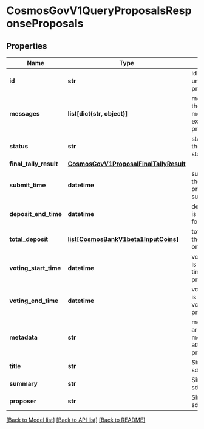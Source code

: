 # CosmosGovV1QueryProposalsResponseProposals

## Properties
Name | Type | Description | Notes
------------ | ------------- | ------------- | -------------
**id** | **str** | id defines the unique id of the proposal. | [optional] 
**messages** | **list[dict(str, object)]** | messages are the arbitrary messages to be executed if the proposal passes. | [optional] 
**status** | **str** | status defines the proposal status. | [optional] [default to 'PROPOSAL_STATUS_UNSPECIFIED']
**final_tally_result** | [**CosmosGovV1ProposalFinalTallyResult**](CosmosGovV1ProposalFinalTallyResult.md) |  | [optional] 
**submit_time** | **datetime** | submit_time is the time of proposal submission. | [optional] 
**deposit_end_time** | **datetime** | deposit_end_time is the end time for deposition. | [optional] 
**total_deposit** | [**list[CosmosBankV1beta1InputCoins]**](CosmosBankV1beta1InputCoins.md) | total_deposit is the total deposit on the proposal. | [optional] 
**voting_start_time** | **datetime** | voting_start_time is the starting time to vote on a proposal. | [optional] 
**voting_end_time** | **datetime** | voting_end_time is the end time of voting on a proposal. | [optional] 
**metadata** | **str** | metadata is any arbitrary metadata attached to the proposal. | [optional] 
**title** | **str** | Since: cosmos-sdk 0.47 | [optional] 
**summary** | **str** | Since: cosmos-sdk 0.47 | [optional] 
**proposer** | **str** | Since: cosmos-sdk 0.47 | [optional] 

[[Back to Model list]](../README.md#documentation-for-models) [[Back to API list]](../README.md#documentation-for-api-endpoints) [[Back to README]](../README.md)

